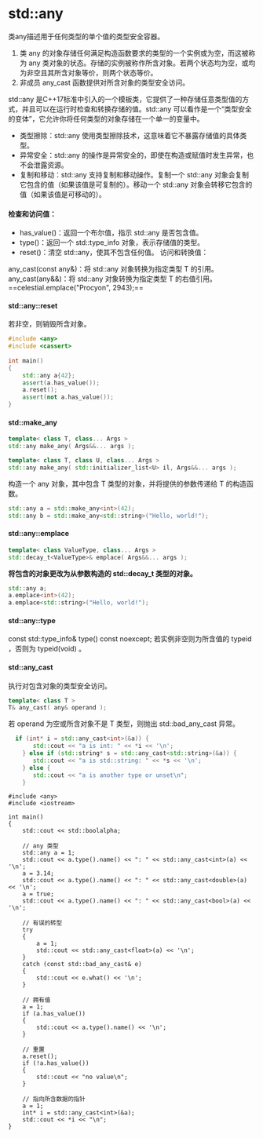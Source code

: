 

# std::any
类any描述用于任何类型的单个值的类型安全容器。

1. 类 any 的对象存储任何满足构造函数要求的类型的一个实例或为空，而这被称为 any 类对象的状态。存储的实例被称作所含对象。若两个状态均为空，或均为非空且其所含对象等价，则两个状态等价。
2. 非成员 any_cast 函数提供对所含对象的类型安全访问。

std::any 是C++17标准中引入的一个模板类，它提供了一种存储任意类型值的方式，并且可以在运行时检查和转换存储的值。std::any 可以看作是一个“类型安全的变体”，它允许你将任何类型的对象存储在一个单一的变量中。

- 类型擦除：std::any 使用类型擦除技术，这意味着它不暴露存储值的具体类型。
- 异常安全：std::any 的操作是异常安全的，即使在构造或赋值时发生异常，也不会泄露资源。
- 复制和移动：std::any 支持复制和移动操作。复制一个 std::any 对象会复制它包含的值（如果该值是可复制的）。移动一个 std::any 对象会转移它包含的值（如果该值是可移动的）。

#### 检查和访问值：
- has_value()：返回一个布尔值，指示 std::any 是否包含值。
- type()：返回一个 std::type_info 对象，表示存储值的类型。
- reset()：清空 std::any，使其不包含任何值。
访问和转换值：

any_cast<T>(const any&)：将 std::any 对象转换为指定类型 T 的引用。
any_cast<T>(any&&)：将 std::any 对象转换为指定类型 T 的右值引用。
==celestial.emplace<Star>("Procyon", 2943);==

#### std::any::reset
若非空，则销毁所含对象。
```cpp
#include <any>
#include <cassert>
 
int main()
{
    std::any a{42};
    assert(a.has_value());
    a.reset();
    assert(not a.has_value());
}
```


#### std::make_any
```cpp
template< class T, class... Args >
std::any make_any( Args&&... args );

template< class T, class U, class... Args >
std::any make_any( std::initializer_list<U> il, Args&&... args );
```
构造一个 any 对象，其中包含 T 类型的对象，并将提供的参数传递给 T 的构造函数。

```cpp
std::any a = std::make_any<int>(42);
std::any b = std::make_any<std::string>("Hello, world!");
```


#### std::any::emplace
```cpp
template< class ValueType, class... Args >
std::decay_t<ValueType>& emplace( Args&&... args );
```
**将包含的对象更改为从参数构造的 std::decay_t<ValueType> 类型的对象。**
```cpp
std::any a;
a.emplace<int>(42);
a.emplace<std::string>("Hello, world!");
```


#### std::any::type
const std::type_info& type() const noexcept;
若实例非空则为所含值的 typeid ，否则为 typeid(void) 。

#### std::any_cast
执行对包含对象的类型安全访问。
```cpp
template< class T >
T& any_cast( any& operand );
```
若 operand 为空或所含对象不是 T 类型，则抛出 std::bad_any_cast 异常。

```cpp
  if (int* i = std::any_cast<int>(&a)) {
       std::cout << "a is int: " << *i << '\n';
    } else if (std::string* s = std::any_cast<std::string>(&a)) {
       std::cout << "a is std::string: " << *s << '\n';
    } else {
       std::cout << "a is another type or unset\n";
    }
```


```cpp{.line-numbers}
#include <any>
#include <iostream>
 
int main()
{
    std::cout << std::boolalpha;
 
    // any 类型
    std::any a = 1;
    std::cout << a.type().name() << ": " << std::any_cast<int>(a) << '\n';
    a = 3.14;
    std::cout << a.type().name() << ": " << std::any_cast<double>(a) << '\n';
    a = true;
    std::cout << a.type().name() << ": " << std::any_cast<bool>(a) << '\n';
 
    // 有误的转型
    try
    {
        a = 1;
        std::cout << std::any_cast<float>(a) << '\n';
    }
    catch (const std::bad_any_cast& e)
    {
        std::cout << e.what() << '\n';
    }
 
    // 拥有值
    a = 1;
    if (a.has_value())
    {
        std::cout << a.type().name() << '\n';
    }
 
    // 重置
    a.reset();
    if (!a.has_value())
    {
        std::cout << "no value\n";
    }
 
    // 指向所含数据的指针
    a = 1;
    int* i = std::any_cast<int>(&a);
    std::cout << *i << "\n";
}
```